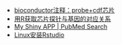 - [bioconductor注释：probe+cdf芯片](/R/bioconductor注释：probe+cdf芯片.md)
- [用R获取芯片探针与基因的对应关系](/R/用R获取芯片探针与基因的对应关系.md)
- [My Shiny APP | PubMed Search](/R/pubmed_shiny.md)
- [Linux安装Rstudio](/R/Linux安装Rstudio.md)